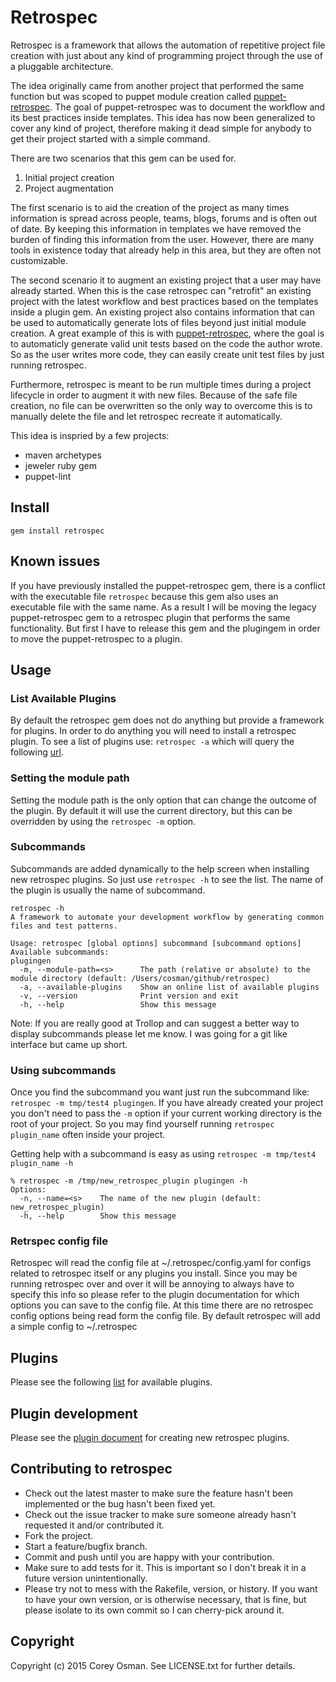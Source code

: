 # Retrospec

Retrospec is a framework that allows the automation of repetitive project file creation with just about any kind of programming
project through the use of a pluggable architecture.

The idea originally came from another project that performed the same function but was scoped to puppet module creation
called [puppet-retrospec](https://github.com/nwops/puppet-retrospec.git).  The goal of puppet-retrospec was to document
the workflow and its best practices inside templates. This idea has now been generalized to cover any kind of project,
therefore making it dead simple for anybody to get their project started with a simple command.

There are two scenarios that this gem can be used for.
1. Initial project creation
2. Project augmentation

The first scenario is to aid the creation of the project as many times information is spread across people, teams, blogs,
forums and is often out of date.  By keeping this information in templates we have removed the burden of finding this
information from the user.  However, there are many tools in existence today that already help in this area, but they
are often not customizable.

The second scenario it to augment an existing project that a user may have already started.  When this is the case
retrospec can "retrofit" an existing project with the latest workflow and best practices based on the templates inside
a plugin gem.  An existing project also contains information that can be used to automatically generate lots of files beyond just
initial module creation.  A great example of this is with [puppet-retrospec](https://github.com/nwops/puppet-retrospec.git),
where the goal is to automaticly generate valid unit tests based on the code the author wrote. So as the user writes more
code, they can easily create unit test files by just running retrospec.

Furthermore, retrospec is meant to be run multiple times during a project lifecycle in order to augment it with new files.
Because of the safe file creation, no file can be overwritten so the only way to overcome this is to manually delete the
file and let retrospec recreate it automatically.

This idea is inspried by a few projects:

- maven archetypes
- jeweler ruby gem
- puppet-lint

## Install

`gem install retrospec`

## Known issues
If you have previously installed the puppet-retrospec gem, there is a conflict with the executable file `retrospec` because
this gem also uses an executable file with the same name.  As a result I will be moving the legacy puppet-retrospec gem
to a retrospec plugin that performs the same functionality.  But first I have to release this gem and the plugingem in order
to move the puppet-retrospec to a plugin.

## Usage

### List Available Plugins
By default the retrospec gem does not do anything but provide a framework for plugins.  In order to do anything you will
need to install a retrospec plugin.  To see a list of plugins use: `retrospec -a` which will query the following [url](https://raw.githubusercontent.com/nwops/retrospec/master/available_plugins.yaml).


### Setting the module path
Setting the module path is the only option that can change the outcome of the plugin.  By default it will use the current
directory, but this can be overridden by using the `retrospec -m` option.

### Subcommands
Subcommands are added dynamically to the help screen when installing new retrospec plugins. 
So just use `retrospec -h` to see the list.  The name of the plugin is usually the name of subcommand. 

```
retrospec -h
A framework to automate your development workflow by generating common files and test patterns.

Usage: retrospec [global options] subcommand [subcommand options]
Available subcommands:
plugingen
  -m, --module-path=<s>      The path (relative or absolute) to the module directory (default: /Users/cosman/github/retrospec)
  -a, --available-plugins    Show an online list of available plugins
  -v, --version              Print version and exit
  -h, --help                 Show this message
```

Note: If you are really good at Trollop and can suggest a better way to display subcommands please let me know.  I was going
for a git like interface but came up short. 

### Using subcommands
Once you find the subcommand you want just run the subcommand like: `retrospec -m tmp/test4 plugingen`. If you
have already created your project you don't need to pass the `-m` option if your current working directory 
is the root of your project.  So you may find yourself running `retrospec plugin_name` often inside your project.

Getting help with a subcommand is easy as using `retrospec -m tmp/test4 plugin_name -h`

```
% retrospec -m /tmp/new_retrospec_plugin plugingen -h
Options:
  -n, --name=<s>    The name of the new plugin (default: new_retrospec_plugin)
  -h, --help        Show this message
```  


### Retrspec config file
Retrospec will read the config file at ~/.retrospec/config.yaml for configs related to retrospec itself or any plugins
you install.  Since you may be running retrospec over and over it will be annoying to always have to specify this info
so please refer to the plugin documentation for which options you can save to the config file.  At this time there are 
no retrospec config options being read form the config file.  By default retrospec will add a simple config to ~/.retrospec

## Plugins
Please see the following [list](https://raw.githubusercontent.com/nwops/retrospec/master/available_plugins.yaml) for available plugins.


## Plugin development
Please see the [plugin document](plugin_development.md) for creating new retrospec plugins.

## Contributing to retrospec
 
* Check out the latest master to make sure the feature hasn't been implemented or the bug hasn't been fixed yet.
* Check out the issue tracker to make sure someone already hasn't requested it and/or contributed it.
* Fork the project.
* Start a feature/bugfix branch.
* Commit and push until you are happy with your contribution.
* Make sure to add tests for it. This is important so I don't break it in a future version unintentionally.
* Please try not to mess with the Rakefile, version, or history. If you want to have your own version, or is otherwise necessary, that is fine, but please isolate to its own commit so I can cherry-pick around it.

## Copyright

Copyright (c) 2015 Corey Osman. See LICENSE.txt for
further details.